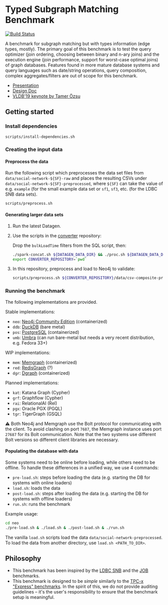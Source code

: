 # Typed Subgraph Matching Benchmark

[![Build Status](https://circleci.com/gh/ldbc/tsmb.svg?style=svg&circle-token=b558369d54d3205fc9d985a4dd2196b967ebcff8)](https://circleci.com/gh/ldbc/tsmb)

A benchmark for subgraph matching but with types information (edge types, mostly). The primary goal of this benchmark is to test the query optimizer (join ordering, choosing between binary and n-ary joins) and the execution engine (join performance, support for worst-case optimal joins) of graph databases. Features found in more mature database systems and query languages such as date/string operations, query composition, complex aggregates/filters are out of scope for this benchmark.

* [Presentation](https://docs.google.com/presentation/d/1pxyX_CWhFVYEttjTG2BrzuaMkEuLRxfhf5iX6n0leZI/edit)
* [Design Doc](https://docs.google.com/document/d/1w1cMNyrOoarG69fmNDr5UV7w_T0O0j-yZ0aYu29iWw8/edit)
* [VLDB'19 keynote by Tamer Özsu](https://vldb2019.github.io/files/VLDB19-keynote-1-slides.pdf)
## Getting started

### Install dependencies

```bash
scripts/install-dependencies.sh
```

### Creating the input data

#### Preprocess the data

Run the following script which preprocesses the data set files from `data/social-network-${SF}-raw` and places the resulting CSVs under `data/social-network-${SF}-preprocessed`, where `${SF}` can take the value of e.g. `example` (for the small example data set or `sf1`, `sf3`, etc. (for the LDBC SNB data sets).

```bash
scripts/preprocess.sh
```

#### Generating larger data sets

1. Run the latest Datagen.

1. Use the scripts in the [converter](https://github.com/ldbc/ldbc_snb_data_converter) repository:

   Drop the `bulkLoadTime` filters from the SQL script, then:

   ```bash
   ./spark-concat.sh ${DATAGEN_DATA_DIR} && ./proc.sh ${DATAGEN_DATA_DIR} --no-header && ./rename.sh
   export CONVERTER_REPOSITORY=`pwd`
   ```

1. In this repository, preprocess and load to Neo4j to validate:

   ```bash
   scripts/preprocess.sh ${CONVERTER_REPOSITORY}/data/csv-composite-projected-fk-legacy-filenames && neo/load.sh
   ```

### Running the benchmark

The following implementations are provided.

Stable implementations:

* `neo`: [Neo4j Community Edition](https://neo4j.com/) (containerized)
* `ddb`: [DuckDB](https://www.duckdb.org/) (bare metal)
* `pos`: [PostgreSQL](https://www.postgresql.org/) (containerized)
* `umb`: [Umbra](https://umbra-db.com/) (can run bare-metal but needs a very recent distribution, e.g. Fedora 33+)

WIP implementations:

* `mem`: [Memgraph](https://memgraph.com/) (containerized)
* `red`: [RedisGraph](https://oss.redislabs.com/redisgraph/) (?)
* `dgr`: [Dgraph](https://dgraph.io/) (containerized)

Planned implementations:

* `kat`: Katana Graph (Cypher)
* `grf`: Graphflow (Cypher)
* `rai`: RelationalAI (Rel)
* `pgx`: Oracle PGX (PGQL)
* `tgr`: TigerGraph (GSQL)

:warning: Both Neo4j and Memgraph use the Bolt protocol for communicating with the client.
To avoid clashing on port `7687`, the Memgraph instance uses port `27687` for its Bolt communication.
Note that the two systems use different Bolt versions so different client libraries are necessary.

#### Populating the database with data

Some systems need to be online before loading, while others need to be offline. To handle these differences in a unified way, we use 4 commands:

* `pre-load.sh`: steps before loading the data (e.g. starting the DB for systems with online loaders)
* `load.sh`: loads the data
* `post-load.sh`: steps after loading the data (e.g. starting the DB for systems with offline loaders)
* `run.sh`: runs the benchmark 

Example usage:

```bash
cd neo
./pre-load.sh & ./load.sh & ./post-load.sh & ./run.sh
```

The vanilla `load.sh` scripts load the data `data/social-network-preprocessed`. To load the data from another directory, use `load.sh <PATH_TO_DIR>`.

## Philosophy

* This benchmark has been inspired by the [LDBC SNB](https://arxiv.org/pdf/2001.02299.pdf) and the [JOB](https://db.in.tum.de/~leis/papers/lookingglass.pdf) benchmarks.
* This benchmark is designed to be *simple* similarly to the [TPC-x "Express" benchmarks](http://www.vldb.org/pvldb/vol6/p1186-nambiar.pdf).
In the spirit of this, we do not provide auditing guidelines – it's the user's responsibility to ensure that the benchmark setup is meaningful.
